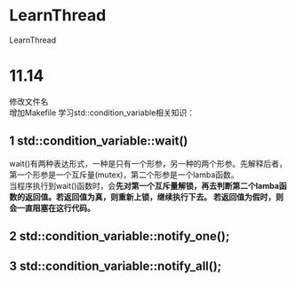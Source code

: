 # LearnThread
LearnThread

# 11.14
修改文件名  
增加Makefile
学习std::condition_variable相关知识：  
  ## 1 std::condition_variable::wait()
   wait()有两种表达形式，一种是只有一个形参，另一种的两个形参。先解释后者，第一个形参是一个互斥量(mutex)，第二个形参是一个lamba函数。  
   当程序执行到wait()函数时，会**先对第一个互斥量解锁，再去判断第二个lamba函数的返回值。若返回值为真，则重新上锁，继续执行下去。
   若返回值为假时，则会一直阻塞在这行代码。** 
  ## 2 std::condition_variable::notify_one(); 
  
  ## 3 std::condition_variable::notify_all();
